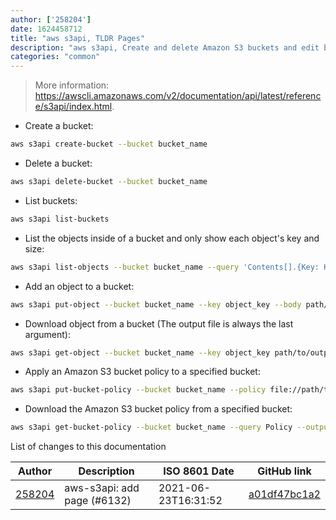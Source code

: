 ```yaml
---
author: ['258204']
date: 1624458712
title: "aws s3api, TLDR Pages"
description: "aws s3api, Create and delete Amazon S3 buckets and edit bucket properties."
categories: "common"
---
```

> More information: <https://awscli.amazonaws.com/v2/documentation/api/latest/reference/s3api/index.html>.

- Create a bucket:

```bash
aws s3api create-bucket --bucket bucket_name
```

- Delete a bucket:

```bash
aws s3api delete-bucket --bucket bucket_name
```

- List buckets:

```bash
aws s3api list-buckets
```

- List the objects inside of a bucket and only show each object's key and size:

```bash
aws s3api list-objects --bucket bucket_name --query 'Contents[].{Key: Key, Size: Size}'
```

- Add an object to a bucket:

```bash
aws s3api put-object --bucket bucket_name --key object_key --body path/to/file
```

- Download object from a bucket (The output file is always the last argument):

```bash
aws s3api get-object --bucket bucket_name --key object_key path/to/output_file
```

- Apply an Amazon S3 bucket policy to a specified bucket:

```bash
aws s3api put-bucket-policy --bucket bucket_name --policy file://path/to/bucket_policy.json
```

- Download the Amazon S3 bucket policy from a specified bucket:

```bash
aws s3api get-bucket-policy --bucket bucket_name --query Policy --output json|table|text|yaml|yaml-stream > path/to/bucket_policy
```
List of changes to this documentation


Author | Description | ISO 8601 Date | GitHub link
------|-----|-----|-----
[258204](mailto:71364336+258204@users.noreply.github.com) | aws-s3api: add page (#6132) | 2021-06-23T16:31:52 | [a01df47bc1a2](https://github.com/tldr-pages/tldr/commit/a01df47bc1a2ac9b568cd3707317795b84bc1d5a)

